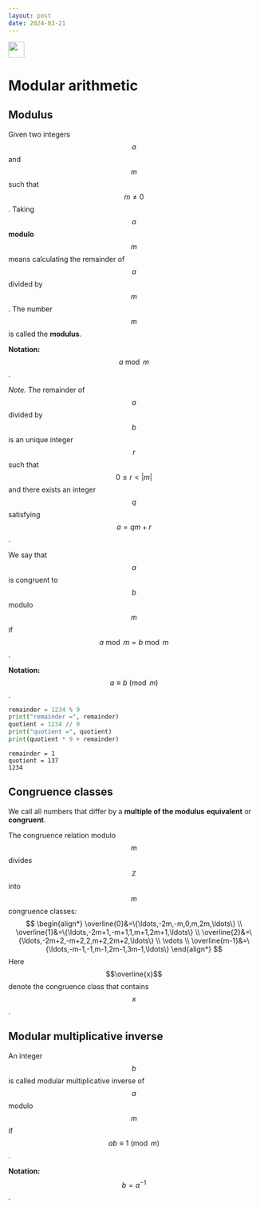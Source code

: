 ```yaml
---
layout: post
date: 2024-03-21
---
```


<td>
  <a target="_blank" href="https://colab.research.google.com/drive/1nWwQLzSBcx9umh-zOA3bvY2itj6_Wm1o?usp=sharing"><img src="https://upload.wikimedia.org/wikipedia/commons/thumb/d/d0/Google_Colaboratory_SVG_Logo.svg/320px-Google_Colaboratory_SVG_Logo.svg.png" height=32 /></a>
</td>

# Modular arithmetic

## Modulus

Given two integers $$a$$ and $$m$$ such that $$m\ne 0$$. Taking $$a$$ **modulo** $$m$$ means calculating the remainder of $$a$$ divided by $$m$$.  The number $$m$$ is called the **modulus**.

**Notation:** $$a\bmod m$$.

*Note.* The remainder of $$a$$ divided by $$b$$ is an unique integer $$r$$ such that $$0\le r < |m|$$ and there exists an integer $$q$$ satisfying $$a=qm+r$$.

We say that $$a$$ is congruent to $$b$$ modulo $$m$$ if $$a\bmod m=b\bmod m$$.

**Notation:** $$a\equiv b\pmod m$$.


```python
remainder = 1234 % 9
print("remainder =", remainder)
quotient = 1234 // 9
print("quotient =", quotient)
print(quotient * 9 + remainder)
```

    remainder = 1
    quotient = 137
    1234


## Congruence classes
We call all numbers that differ by a **multiple of the modulus** **equivalent** or **congruent**.

The congruence relation modulo $$m$$ divides $$\mathbb{Z}$$ into $$m$$ congruence classes:
$$
\begin{align*}
\overline{0}&=\{\ldots,-2m,-m,0,m,2m,\ldots\} \\
\overline{1}&=\{\ldots,-2m+1,-m+1,1,m+1,2m+1,\ldots\} \\
\overline{2}&=\{\ldots,-2m+2,-m+2,2,m+2,2m+2,\ldots\} \\
\vdots \\
\overline{m-1}&=\{\ldots,-m-1,-1,m-1,2m-1,3m-1,\ldots\}
\end{align*}
$$
Here $$\overline{x}$$ denote the congruence class that contains $$x$$.

## Modular multiplicative inverse
An integer $$b$$ is called modular multiplicative inverse of $$a$$ modulo $$m$$ if $$ab\equiv 1\pmod m$$.

**Notation:** $$b=a^{-1}$$.

